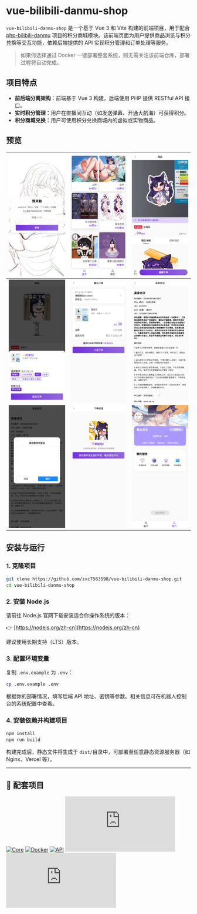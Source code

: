 # vue-bilibili-danmu-shop

​`vue-bilibili-danmu-shop`​ 是一个基于 Vue 3 和 Vite 构建的前端项目，用于配合 [php-bilibili-danmu](https://github.com/zxc7563598/php-bilibili-danmu) 项目的积分商城模块。该前端页面为用户提供商品浏览与积分兑换等交互功能，依赖后端提供的 API 实现积分管理和订单处理等服务。

> 如果你选择通过 Docker 一键部署整套系统，则无需关注该前端仓库，部署过程将自动完成。

## 项目特点

- **前后端分离架构**：前端基于 Vue 3 构建，后端使用 PHP 提供 RESTful API 接口。
- **实时积分管理**：用户在直播间互动（如发送弹幕、开通大航海）可获得积分。
- **积分商城兑换**：用户可使用积分兑换商城内的虚拟或实物商品。

## 预览

| <img src="https://raw.githubusercontent.com/zxc7563598/vue-bilibili-danmu-shop/main/src/assets/preview/demo01.png"> | <img src="https://raw.githubusercontent.com/zxc7563598/vue-bilibili-danmu-shop/main/src/assets/preview/demo02.png"> | <img src="https://raw.githubusercontent.com/zxc7563598/vue-bilibili-danmu-shop/main/src/assets/preview/demo03.png"> |
| --- | --- | --- |
| <img src="https://raw.githubusercontent.com/zxc7563598/vue-bilibili-danmu-shop/main/src/assets/preview/demo04.png"> | <img src="https://raw.githubusercontent.com/zxc7563598/vue-bilibili-danmu-shop/main/src/assets/preview/demo05.png"> | <img src="https://raw.githubusercontent.com/zxc7563598/vue-bilibili-danmu-shop/main/src/assets/preview/demo06.png"> |
| <img src="https://raw.githubusercontent.com/zxc7563598/vue-bilibili-danmu-shop/main/src/assets/preview/demo07.png"> | <img src="https://raw.githubusercontent.com/zxc7563598/vue-bilibili-danmu-shop/main/src/assets/preview/demo08.png"> | <img src="https://raw.githubusercontent.com/zxc7563598/vue-bilibili-danmu-shop/main/src/assets/preview/demo09.png"> |



## 安装与运行

### 1. 克隆项目

```bash
git clone https://github.com/zxc7563598/vue-bilibili-danmu-shop.git
cd vue-bilibili-danmu-shop
```

### 2. 安装 Node.js

请前往 Node.js 官网下载安装适合你操作系统的版本：

👉 [https://nodejs.org/zh-cn](https://nodejs.org/zh-cn)

建议使用长期支持（LTS）版本。

### 3. 配置环境变量

复制 `.env.example`​ 为 `.env`​：

```bash
cp .env.example .env
```

根据你的部署情况，填写后端 API 地址、密钥等参数。相关信息可在机器人控制台的系统配置中查看。

### 4. 安装依赖并构建项目

```bash
npm install
npm run build
```

构建完成后，静态文件将生成于 `dist/`​ 目录中，可部署至任意静态资源服务器（如 Nginx、Vercel 等）。

---

## 🧩 配套项目

[![Core](https://img.shields.io/badge/php--bilibili--danmu--core-B站交互核心模块-blueviolet?style=for-the-badge&logo=php)](https://github.com/zxc7563598/php-bilibili-danmu-core)
[![Docker](https://img.shields.io/badge/php--bilibili--danmu--docker-Docker一键部署容器-2496ed?style=for-the-badge&logo=docker)](https://github.com/zxc7563598/php-bilibili-danmu-docker)
[![API](https://img.shields.io/badge/php--bilibili--danmu-项目本体-007acc?style=for-the-badge&logo=php)](https://github.com/zxc7563598/php-bilibili-danmu)
[![Admin](https://img.shields.io/badge/vue--bilibili--danmu--admin-前端：管理后台-42b883?style=for-the-badge&logo=vue.js)](https://github.com/zxc7563598/vue-bilibili-danmu-admin)
[![Shop](https://img.shields.io/badge/vue--bilibili--danmu--shop-前端：移动端积分商城-3eaf7c?style=for-the-badge&logo=vue.js)](https://github.com/zxc7563598/vue-bilibili-danmu-shop)
